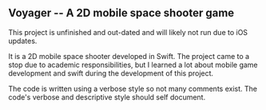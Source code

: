Voyager -- A 2D mobile space shooter game
-----------------------------------------
This project is unfinished and out-dated and will likely not run due to iOS updates.

It is a 2D mobile space shooter developed in Swift.
The project came to a stop due to academic responsibilities, but I learned a lot about mobile game development and swift during the development of this project.

The code is written using a verbose style so not many comments exist. The code's verbose and descriptive style should self document.